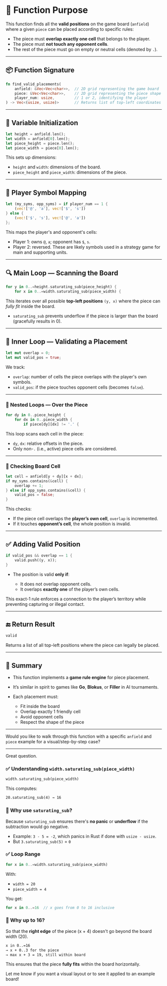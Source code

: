 # 🧠 **Function Purpose**

This function finds all the **valid positions** on the game board (`anfield`) where a given `piece` can be placed according to specific rules:

* The piece must **overlap exactly one cell** that belongs to the player.
* The piece must **not touch any opponent cells**.
* The rest of the piece must go on empty or neutral cells (denoted by `.`).

---

## 📦 **Function Signature**

```rust
fn find_valid_placements(
    anfield: &Vec<Vec<char>>,  // 2D grid representing the game board
    piece: &Vec<Vec<char>>,    // 2D grid representing the piece shape
    player_num: usize,         // 1 or 2, identifying the player
) -> Vec<(usize, usize)>       // Returns list of top-left coordinates (y, x)
```

---

## 🔢 **Variable Initialization**

```rust
let height = anfield.len();
let width = anfield[0].len();
let piece_height = piece.len();
let piece_width = piece[0].len();
```

This sets up dimensions:

* `height` and `width`: dimensions of the board.
* `piece_height` and `piece_width`: dimensions of the piece.

---

## 👥 **Player Symbol Mapping**

```rust
let (my_syms, opp_syms) = if player_num == 1 {
    (vec!['@', 'a'], vec!['$', 's'])
} else {
    (vec!['$', 's'], vec!['@', 'a'])
};
```

This maps the player's and opponent's cells:

* Player 1: owns `@`, `a`; opponent has `$`, `s`.
* Player 2: reversed.
  These are likely symbols used in a strategy game for main and supporting units.

---

## 🔍 **Main Loop — Scanning the Board**

```rust
for y in 0..=height.saturating_sub(piece_height) {
    for x in 0..=width.saturating_sub(piece_width) {
```

This iterates over all possible **top-left positions** `(y, x)` where the piece can *fully fit* inside the board.

* `saturating_sub` prevents underflow if the piece is larger than the board (gracefully results in 0).

---

## 🧮 **Inner Loop — Validating a Placement**

```rust
let mut overlap = 0;
let mut valid_pos = true;
```

We track:

* `overlap`: number of cells the piece overlaps with the player's own symbols.
* `valid_pos`: if the piece touches opponent cells (becomes `false`).

---

### 🔁 Nested Loops — Over the Piece

```rust
for dy in 0..piece_height {
    for dx in 0..piece_width {
        if piece[dy][dx] != '.' {
```

This loop scans each cell in the piece:

* `dy`, `dx`: relative offsets in the piece.
* Only non-`.` (i.e., active) piece cells are considered.

---

### 📍 Checking Board Cell

```rust
let cell = anfield[y + dy][x + dx];
if my_syms.contains(&cell) {
    overlap += 1;
} else if opp_syms.contains(&cell) {
    valid_pos = false;
}
```

This checks:

* If the piece cell overlaps the **player’s own cell**, `overlap` is incremented.
* If it touches **opponent’s cell**, the whole position is invalid.

---

## ✅ **Adding Valid Position**

```rust
if valid_pos && overlap == 1 {
    valid.push((y, x));
}
```

* The position is valid **only if**:

  * It does not overlap opponent cells.
  * It overlaps **exactly one** of the player’s own cells.

This exact-1 rule enforces a connection to the player’s territory while preventing capturing or illegal contact.

---

## 🔚 **Return Result**

```rust
valid
```

Returns a list of all top-left positions where the piece can legally be placed.

---

## 📌 Summary

* This function implements a **game rule engine** for piece placement.
* It’s similar in spirit to games like **Go**, **Blokus**, or **Filler** in AI tournaments.
* Each placement must:

  * Fit inside the board
  * Overlap exactly 1 friendly cell
  * Avoid opponent cells
  * Respect the shape of the piece

---

Would you like to walk through this function with a specific `anfield` and `piece` example for a visual/step-by-step case?

---

Great question.

### ✅ Understanding `width.saturating_sub(piece_width)`

```rust
width.saturating_sub(piece_width)
```

This computes:

```txt
20.saturating_sub(4) → 16
```

### 🤔 Why use `saturating_sub`?

Because `saturating_sub` ensures there's **no panic** or **underflow** if the subtraction would go negative.

* Example: `3 - 5 = -2`, which panics in Rust if done with `usize - usize`.
* But `3.saturating_sub(5)` = `0`

### ✅ Loop Range

```rust
for x in 0..=width.saturating_sub(piece_width)
```

With:

* `width = 20`
* `piece_width = 4`

You get:

```rust
for x in 0..=16  // x goes from 0 to 16 inclusive
```

### 🔢 Why up to 16?

So that the **right edge** of the piece (x + 4) doesn't go beyond the board width (20).

```txt
x in 0..=16
→ x + 0..3 for the piece
→ max x + 3 = 19, still within board
```

This ensures that the piece **fully fits** within the board horizontally.

Let me know if you want a visual layout or to see it applied to an example board!
